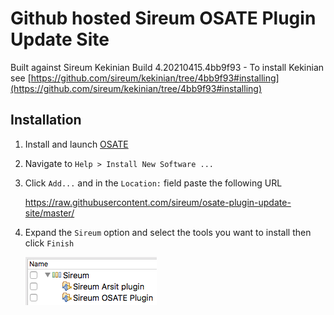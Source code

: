 # Github hosted Sireum OSATE Plugin Update Site

Built against Sireum Kekinian Build 4.20210415.4bb9f93 - To install Kekinian see [https://github.com/sireum/kekinian/tree/4bb9f93#installing](https://github.com/sireum/kekinian/tree/4bb9f93#installing)

## Installation
1. Install and launch [OSATE](http://osate.org/download-and-install.html)
2. Navigate to ``Help > Install New Software ...``
3. Click ``Add...`` and in the ``Location:`` field paste the following URL

    https://raw.githubusercontent.com/sireum/osate-plugin-update-site/master/
  
4. Expand the ``Sireum`` option and select the tools you want to install then click ``Finish``

   ![tool-options](resources/tool-options.png)
